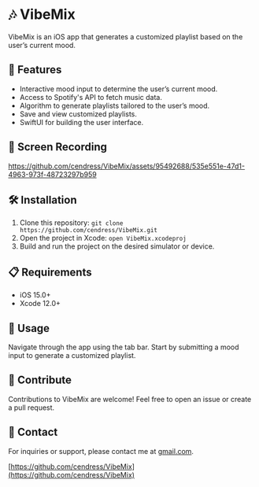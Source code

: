 # 🎶 VibeMix

VibeMix is an iOS app that generates a customized playlist based on the user’s current mood.

## 🚀 Features
- Interactive mood input to determine the user’s current mood.
- Access to Spotify's API to fetch music data.
- Algorithm to generate playlists tailored to the user’s mood.
- Save and view customized playlists.
- SwiftUI for building the user interface.

## 📸 Screen Recording
https://github.com/cendress/VibeMix/assets/95492688/535e551e-47d1-4963-973f-48723297b959

## 🛠 Installation
1. Clone this repository: `git clone https://github.com/cendress/VibeMix.git`
2. Open the project in Xcode: `open VibeMix.xcodeproj`
3. Build and run the project on the desired simulator or device.

## 📋 Requirements
- iOS 15.0+
- Xcode 12.0+

## 🎉 Usage
Navigate through the app using the tab bar. Start by submitting a mood input to generate a customized playlist.

## 👥 Contribute
Contributions to VibeMix are welcome! Feel free to open an issue or create a pull request.

## 📧 Contact
For inquiries or support, please contact me at [gmail.com](mailto:centsageapp@gmail.com).

[https://github.com/cendress/VibeMix](https://github.com/cendress/VibeMix)
